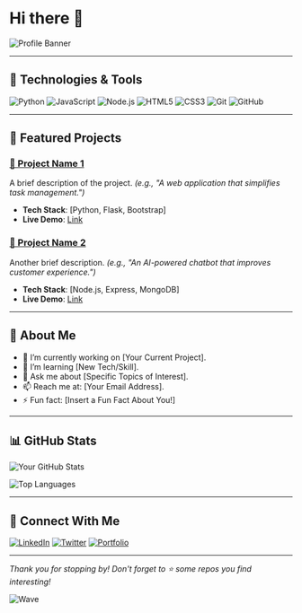 
# Hi there 👋

![Profile Banner](https://via.placeholder.com/1200x300.png?text=Your+Custom+Banner+Here)

---

## 🔧 Technologies & Tools

![Python](https://img.shields.io/badge/Python-3776AB?style=for-the-badge&logo=python&logoColor=white)
![JavaScript](https://img.shields.io/badge/JavaScript-F7DF1E?style=for-the-badge&logo=javascript&logoColor=black)
![Node.js](https://img.shields.io/badge/Node.js-339933?style=for-the-badge&logo=nodedotjs&logoColor=white)
![HTML5](https://img.shields.io/badge/HTML5-E34F26?style=for-the-badge&logo=html5&logoColor=white)
![CSS3](https://img.shields.io/badge/CSS3-1572B6?style=for-the-badge&logo=css3&logoColor=white)
![Git](https://img.shields.io/badge/Git-F05032?style=for-the-badge&logo=git&logoColor=white)
![GitHub](https://img.shields.io/badge/GitHub-181717?style=for-the-badge&logo=github&logoColor=white)

---

## 📂 Featured Projects

### [📁 Project Name 1](https://github.com/yourusername/project1)
A brief description of the project. *(e.g., "A web application that simplifies task management.")*
- **Tech Stack**: [Python, Flask, Bootstrap]
- **Live Demo**: [Link](https://yourliveprojectlink.com)

### [📁 Project Name 2](https://github.com/yourusername/project2)
Another brief description. *(e.g., "An AI-powered chatbot that improves customer experience.")*
- **Tech Stack**: [Node.js, Express, MongoDB]
- **Live Demo**: [Link](https://yourliveprojectlink.com)

---

## 🌱 About Me
- 🔭 I’m currently working on [Your Current Project].
- 🌱 I’m learning [New Tech/Skill].
- 💬 Ask me about [Specific Topics of Interest].
- 📫 Reach me at: [Your Email Address].
- ⚡ Fun fact: [Insert a Fun Fact About You!]

---

## 📊 GitHub Stats

![Your GitHub Stats](https://github-readme-stats.vercel.app/api?username=yourusername&show_icons=true&theme=radical)

![Top Languages](https://github-readme-stats.vercel.app/api/top-langs/?username=yourusername&layout=compact&theme=radical)

---

## 🤝 Connect With Me

[![LinkedIn](https://img.shields.io/badge/LinkedIn-0077B5?style=for-the-badge&logo=linkedin&logoColor=white)](https://linkedin.com/in/yourusername)
[![Twitter](https://img.shields.io/badge/Twitter-1DA1F2?style=for-the-badge&logo=twitter&logoColor=white)](https://twitter.com/yourusername)
[![Portfolio](https://img.shields.io/badge/Portfolio-000000?style=for-the-badge&logo=web&logoColor=white)](https://yourportfolio.com)

---

_Thank you for stopping by! Don't forget to ⭐ some repos you find interesting!_

![Wave](https://i.giphy.com/2rAKTgJIQe1buYU1R5.webp)

